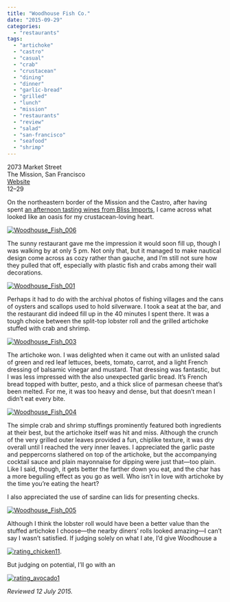 ```yaml
---
title: "Woodhouse Fish Co."
date: "2015-09-29"
categories: 
  - "restaurants"
tags: 
  - "artichoke"
  - "castro"
  - "casual"
  - "crab"
  - "crustacean"
  - "dining"
  - "dinner"
  - "garlic-bread"
  - "grilled"
  - "lunch"
  - "mission"
  - "restaurants"
  - "review"
  - "salad"
  - "san-francisco"
  - "seafood"
  - "shrimp"
---
```


2073 Market Street\
The Mission, San Francisco\
[Website](http://www.woodhousefish.com/)\
$12–$29

On the northeastern border of the Mission and the Castro, after having spent [an afternoon tasting wines from Bliss Imports](http://thegourmez.com/2015/07/20/bliss-wine-imports-tasting/), I came across what looked like an oasis for my crustacean-loving heart.

[![Woodhouse_Fish_006](http://s3.amazonaws.com/thegourmez-wpmedia/2015/07/Woodhouse_Fish_006-309x500.jpg)](http://s3.amazonaws.com/thegourmez-wpmedia/2015/07/Woodhouse_Fish_006.jpg)

The sunny restaurant gave me the impression it would soon fill up, though I was walking by at only 5 pm. Not only that, but it managed to make nautical design come across as cozy rather than gauche, and I’m still not sure how they pulled that off, especially with plastic fish and crabs among their wall decorations.

[![Woodhouse_Fish_001](http://s3.amazonaws.com/thegourmez-wpmedia/2015/07/Woodhouse_Fish_001-500x334.jpg)](http://s3.amazonaws.com/thegourmez-wpmedia/2015/07/Woodhouse_Fish_001.jpg)

Perhaps it had to do with the archival photos of fishing villages and the cans of oysters and scallops used to hold silverware. I took a seat at the bar, and the restaurant did indeed fill up in the 40 minutes I spent there. It was a tough choice between the split-top lobster roll and the grilled artichoke stuffed with crab and shrimp.

[![Woodhouse_Fish_003](http://s3.amazonaws.com/thegourmez-wpmedia/2015/07/Woodhouse_Fish_003-500x334.jpg)](http://s3.amazonaws.com/thegourmez-wpmedia/2015/07/Woodhouse_Fish_003.jpg)

The artichoke won. I was delighted when it came out with an unlisted salad of green and red leaf lettuces, beets, tomato, carrot, and a light French dressing of balsamic vinegar and mustard. That dressing was fantastic, but I was less impressed with the also unexpected garlic bread. It’s French bread topped with butter, pesto, and a thick slice of parmesan cheese that’s been melted. For me, it was too heavy and dense, but that doesn’t mean I didn’t eat every bite.

[![Woodhouse_Fish_004](http://s3.amazonaws.com/thegourmez-wpmedia/2015/07/Woodhouse_Fish_004-500x334.jpg)](http://s3.amazonaws.com/thegourmez-wpmedia/2015/07/Woodhouse_Fish_004.jpg)

The simple crab and shrimp stuffings prominently featured both ingredients at their best, but the artichoke itself was hit and miss. Although the crunch of the very grilled outer leaves provided a fun, chiplike texture, it was dry overall until I reached the very inner leaves. I appreciated the garlic paste and peppercorns slathered on top of the artichoke, but the accompanying cocktail sauce and plain mayonnaise for dipping were just that—too plain. Like I said, though, it gets better the farther down you eat, and the char has a more beguiling effect as you go as well. Who isn’t in love with artichoke by the time you’re eating the heart?

I also appreciated the use of sardine can lids for presenting checks.

[![Woodhouse_Fish_005](http://s3.amazonaws.com/thegourmez-wpmedia/2015/07/Woodhouse_Fish_005-500x418.jpg)](http://s3.amazonaws.com/thegourmez-wpmedia/2015/07/Woodhouse_Fish_005.jpg)

Although I think the lobster roll would have been a better value than the stuffed artichoke I choose—the nearby diners’ rolls looked amazing—I can’t say I wasn’t satisfied. If judging solely on what I ate, I’d give Woodhouse a

[![rating_chicken11](http://s3.amazonaws.com/thegourmez-wpmedia/2009/02/rating_chicken11.gif)](http://s3.amazonaws.com/thegourmez-wpmedia/2009/02/rating_chicken11.gif).

But judging on potential, I’ll go with an

[![rating_avocado1](http://s3.amazonaws.com/thegourmez-wpmedia/2009/02/rating_avocado1.gif)](http://s3.amazonaws.com/thegourmez-wpmedia/2009/02/rating_avocado1.gif)

_Reviewed 12 July 2015._
